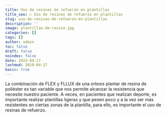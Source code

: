 ```yaml
---
title: Uso de resinas de refuerzo en plantillas
title_seo: ▷ Uso de resinas de refuerzo en plantillas
slug: uso-de-resinas-de-refuerzo-en-plantillas
description: ''
image: plantillas-de-resina.jpg
categories: []
tags: []
author: admin
toc: false
draft: false
noindex: false
date: 2019-04-17
lastmod: 2019-04-17
basic: true
---
```

La combinación de FLEX y FLLUX de una ortesis  plantar de resina de poliéster es tan variable que nos permite alcanzar la resistencia que necesite nuestro paciente. A veces, en pacientes que realizan deporte, es importante realizar plantillas ligeras y que pesen poco y a la vez ser más resistentes en ciertas zonas de la plantilla, para ello, es importante el uso de resinas de refuerzo.